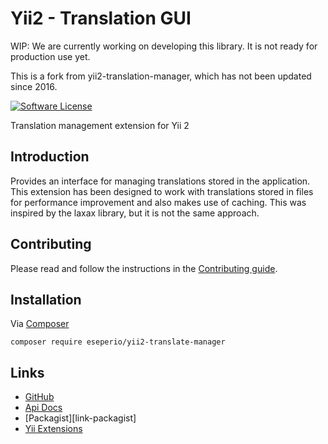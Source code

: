 # Yii2 - Translation GUI

WIP: We are currently working on developing this library. It is not ready for production use yet.

This is a fork from yii2-translation-manager, which has not been updated since 2016.

[![Software License][ico-license]](LICENSE.md)

Translation management extension for Yii 2

## Introduction

Provides an interface for managing translations stored in the application. This extension has been designed to work with
translations stored in files for performance improvement and also makes use of caching. This was inspired by the laxax library,
but it is not the same approach.

## Contributing

Please read and follow the instructions in the [Contributing guide](CONTRIBUTING.md).

## Installation

Via [Composer](http://getcomposer.org/download/)

```
composer require eseperio/yii2-translate-manager
```

## Links

- [GitHub](https://github.com/lajax/yii2-translate-manager)
- [Api Docs](http://lajax.github.io/yii2-translate-manager)
- [Packagist][link-packagist]
- [Yii Extensions](http://www.yiiframework.com/extension/yii2-translate-manager)

[ico-version]: https://img.shields.io/packagist/v/lajax/yii2-translate-manager.svg?style=flat
[ico-license]: https://img.shields.io/badge/license-MIT-brightgreen.svg?style=flat
[ico-downloads]: https://img.shields.io/packagist/dt/eseperio/yii2-translate-manager.svg?style=flat

